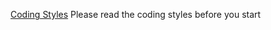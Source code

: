 [Coding Styles](https://google.github.io/styleguide/javaguide.html "Coding Styles")
Please read the coding styles before you start